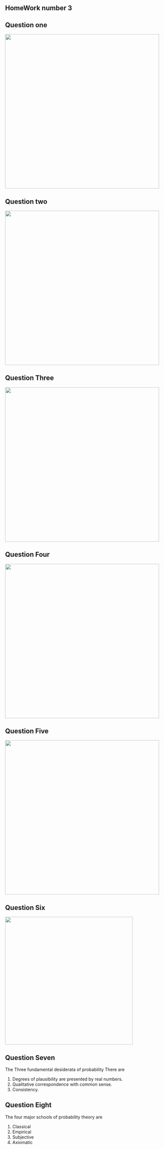 ## HomeWork number 3

## Question one

[<img src="img01.jpg" width="500"/>](img01.jpg)

## Question two

[<img src="img02.jpg" width="500"/>](img02.jpg)

## Question Three

[<img src="img03.jpg" width="500"/>](img03.jpg)

## Question Four

[<img src="img04.jpg" width="500"/>](img04.jpg)

## Question Five

[<img src="img05.jpg" width="500"/>](img05.jpg)

## Question Six

[<img src="img06.JPG" width="414"/>](img06.JPG)

## Question Seven

The Three fundamental desiderata of probability There are

1. Degrees of plausibility are presented by real numbers.
2. Qualitative correspondence with common sense.
3. Consistency.

## Question Eight

The four major schools of probability theory are

1. Classical
2. Empirical
3. Subjective
4. Axiomatic
